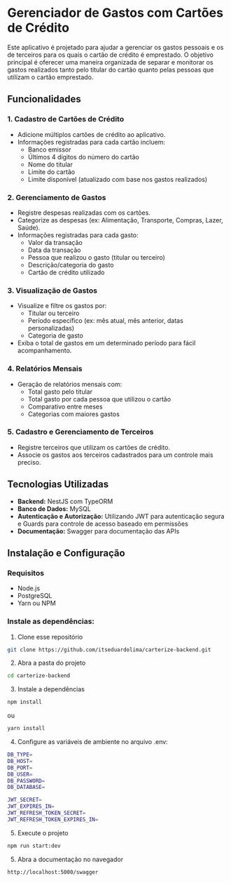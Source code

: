 # Gerenciador de Gastos com Cartões de Crédito

Este aplicativo é projetado para ajudar a gerenciar os gastos pessoais e os de terceiros para os quais o cartão de crédito é emprestado. O objetivo principal é oferecer uma maneira organizada de separar e monitorar os gastos realizados tanto pelo titular do cartão quanto pelas pessoas que utilizam o cartão emprestado.

## Funcionalidades

### 1. Cadastro de Cartões de Crédito
- Adicione múltiplos cartões de crédito ao aplicativo.
- Informações registradas para cada cartão incluem:
  - Banco emissor
  - Últimos 4 dígitos do número do cartão
  - Nome do titular
  - Limite do cartão
  - Limite disponível (atualizado com base nos gastos realizados)

### 2. Gerenciamento de Gastos
- Registre despesas realizadas com os cartões.
- Categorize as despesas (ex: Alimentação, Transporte, Compras, Lazer, Saúde).
- Informações registradas para cada gasto:
  - Valor da transação
  - Data da transação
  - Pessoa que realizou o gasto (titular ou terceiro)
  - Descrição/categoria do gasto
  - Cartão de crédito utilizado

### 3. Visualização de Gastos
- Visualize e filtre os gastos por:
  - Titular ou terceiro
  - Período específico (ex: mês atual, mês anterior, datas personalizadas)
  - Categoria de gasto
- Exiba o total de gastos em um determinado período para fácil acompanhamento.

### 4. Relatórios Mensais
- Geração de relatórios mensais com:
  - Total gasto pelo titular
  - Total gasto por cada pessoa que utilizou o cartão
  - Comparativo entre meses
  - Categorias com maiores gastos

### 5. Cadastro e Gerenciamento de Terceiros
- Registre terceiros que utilizam os cartões de crédito.
- Associe os gastos aos terceiros cadastrados para um controle mais preciso.

## Tecnologias Utilizadas

- **Backend:** NestJS com TypeORM
- **Banco de Dados:** MySQL
- **Autenticação e Autorização:** Utilizando JWT para autenticação segura e Guards para controle de acesso baseado em permissões
- **Documentação:** Swagger para documentação das APIs

## Instalação e Configuração

### Requisitos

- Node.js
- PostgreSQL
- Yarn ou NPM

### Instale as dependências:

1. Clone esse repositório

```bash
git clone https://github.com/itseduardolima/carterize-backend.git
```

2. Abra a pasta do projeto

```bash
cd carterize-backend
```

3. Instale a dependências

```bash
npm install
```
ou

```bash
yarn install
```

4. Configure as variáveis de ambiente no arquivo .env:

```bash
DB_TYPE=
DB_HOST=
DB_PORT=
DB_USER=
DB_PASSWORD=
DB_DATABASE=

JWT_SECRET=
JWT_EXPIRES_IN=
JWT_REFRESH_TOKEN_SECRET=
JWT_REFRESH_TOKEN_EXPIRES_IN=
```

5. Execute o projeto

```bash
npm run start:dev
```

5. Abra a documentação no navegador

```bash
http://localhost:5000/swagger
```